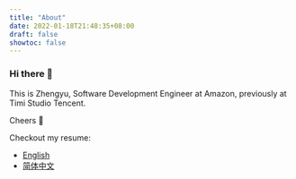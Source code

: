 ```yaml
---
title: "About"
date: 2022-01-18T21:48:35+08:00
draft: false
showtoc: false
---
```


### Hi there 👋

This is Zhengyu, Software Development Engineer at Amazon, previously at Timi Studio Tencent.

Cheers 🍻


Checkout my resume: 
- [English](https://portfolio-website-resource.s3.ap-southeast-2.amazonaws.com/Resume_Zhengyu_Chen_EN_2023.pdf)
- [简体中文](https://portfolio-website-resource.s3.ap-southeast-2.amazonaws.com/%E7%AE%80%E5%8E%86-%E9%99%88%E6%AD%A3%E5%AE%87.pdf)
